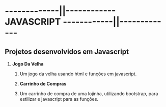 # -------------||------------ **JAVASCRIPT** ------------||-------------
   ##                         Projetos desenvolvidos em **Javascript**

1. **Jogo Da Velha**
   1. Um jogo da velha usando html e funções em javascript.

   2. **Carrinho de Compras**
   1. Um carrinho de compra de uma lojinha, utilizando bootstrap, para estilizar e javascript para as funções.
